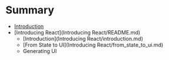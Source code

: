 # Summary

* [Introduction](README.md)
* [Introducing React](Introducing React/README.md)
   * [Introduction](Introducing React/introduction.md)
   * [From State to UI](Introducing React/from_state_to_ui.md)
   * Generating UI

